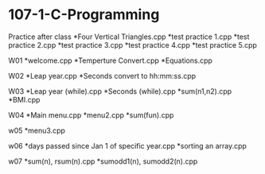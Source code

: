 # 107-1-C-Programming


Practice after class
*Four Vertical Triangles.cpp
*test practice 1.cpp
*test practice 2.cpp
*test practice 3.cpp
*test practice 4.cpp
*test practice 5.cpp

W01
*welcome.cpp
*Temperture Convert.cpp
*Equations.cpp

W02
*Leap year.cpp
*Seconds convert to hh:mm:ss.cpp

W03
*Leap year (while).cpp
*Seconds (while).cpp
*sum(n1,n2).cpp
*BMI.cpp

W04
*Main menu.cpp
*menu2.cpp
*sum(fun).cpp

w05
*menu3.cpp

w06
*days passed since Jan 1 of specific year.cpp
*sorting an array.cpp

w07
*sum(n), rsum(n).cpp
*sumodd1(n), sumodd2(n).cpp






